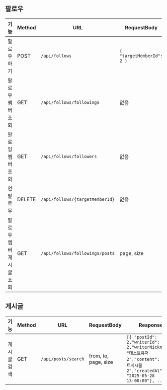 ## 팔로우

| 기능            | Method | URL               | RequestBody               | Response                                                                                                                                            | 상태 |
|---------------|--------|-------------------|---------------------------|-----------------------------------------------------------------------------------------------------------------------------------------------------| -- |
| 팔로우 하기        | POST   | `/api/follows`    | `{ "targetMemberId": 2 }` | `{"followerId": 1, "followingId": 2, "followingNickName": "테스트유저2", "followingEmail": "member2@example.com"}`                                       | 완료 |
| 팔로우 멤버 조회     | GET    | `/api/follows/followings` | 없음| `[{"followingMemberId": 2,"followingMemberNickname": "테스트유저2","followingMemberEmail": "member2@example.com"}, ...]`                                 | 완료 |
| 팔로잉 멤버 조회     | GET    | `/api/follows/followers` | 없음| `[{"followerMemberId": 1,"followerMemberNickname": "테스트유저1","followerMemberEmail": "member1@example.com"}, ...]`                                    | 완료 |
| 언팔로우          | DELETE | `/api/follows/{targetMemberId}` | 없음| 없음                                                                                                                                                  | 완료 |
| 팔로우 멤버 게시글 조회 | GET    | `/api/follows/followings/posts` | page, size| `"postId": 2,"writerId": 2,"writerNickname": "테스트유저2","writerEmail": "member2@example.com","content": "테스트게시물2","createdAt": "2025-05-28 13:00:00"` | 완료 |

## 게시글

| 기능           | Method | URL                                | RequestBody      | Response                                                                                                                 | 상태 |
|--------------|--------| ---------------------------------- |------------------|--------------------------------------------------------------------------------------------------------------------------| -- |
| 게시글 검색       | GET    | `/api/posts/search` | from, to, page, size | `[{ "postId": 2,"writerId": 2,"writerNickname": "테스트유저2","content": "테스트게시물2","createdAt": "2025-05-28 13:00:00"}, ...]` | 완료 |



